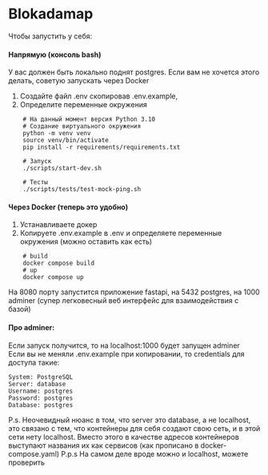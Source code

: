 # Blokadamap

Чтобы запустить у себя:

####  Напрямую (консоль bash)

У вас должен быть локально поднят postgres. Если вам не хочется этого делать, советую запускать через Docker

1. Создайте файл .env скопировав .env.example,
2. Определите переменные окружения

```
    # На данный момент версия Python 3.10
    # Создание виртуального окружения
    python -m venv venv
    source venv/bin/activate
    pip install -r requirements/requirements.txt

    # Запуск
    ./scripts/start-dev.sh

    # Тесты
    ./scripts/tests/test-mock-ping.sh
```

#### Через Docker (теперь это удобно)
    
1. Устанавливаете докер 
2. Копируете .env.example в .env и определяете переменные окружения (можно оставить как есть)

```
    # build
    docker compose build
    # up
    docker compose up
```
    
На 8080 порту запустится приложение fastapi, на 5432 postgres, 
на 1000 adminer (супер легковесный веб интерфейс для взаимодействия с базой)

#### Про adminer:
Если запуск получится, то на localhost:1000 будет запущен adminer \
Если вы не меняли .env.example при копировании, то credentials для доступа такие:

    System: PostgreSQL
    Server: database
    Username: postgres
    Password: postgres
    Database: postgres

P.s. Неочевидный нюанс в том, что server это database, а не localhost,
это связано с тем, что контейнеры для себя создают свою сеть, и в этой сети нету localhost.
Вместо этого в качестве адресов контейнеров выступают названия их как сервисов (как прописано в docker-compose.yaml) 
P.p.s На самом деле вроде можно и localhost, можете проверить